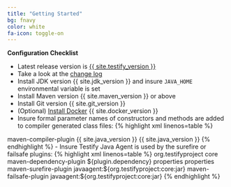 ```yaml
---
title: "Getting Started"
bg: fnavy
color: white
fa-icon: toggle-on
---
```


**Configuration Checklist**

- Latest release version is [{{ site.testify_version }}][maven-central]
- Take a look at the [change log][changelog]
- Install JDK version {{ site.jdk_version }} and insure `JAVA_HOME` environmental variable is set
- Install Maven version {{ site.maven_version }} or above
- Install Git version {{ site.git_version }}
- (Optional) [Install Docker](#install-docker) {{ site.docker_version }}
- Insure formal parameter names of constructors and methods are added to
compiler generated class files:
{% highlight xml linenos=table %}
<plugin>
    <artifactId>maven-compiler-plugin</artifactId>
    <configuration>
        <source>{{ site.java_version }}</source>
        <target>{{ site.java_version }}</target>
        <compilerArguments>
            <!-- Enable runtime discovery of parameter names -->
            <parameters />
        </compilerArguments>
    </configuration>
</plugin>
{% endhighlight %}
- Insure Testify Java Agent is used by the surefire or failsafe plugins:
{% highlight xml linenos=table %}
<dependencies>
    <dependency>
        <groupId>org.testifyproject</groupId>
        <artifactId>core</artifactId>
    </dependency>
</dependencies>

<build>
    <plugins>
        <plugin>
            <!-- 
                Enables the referencing of dependencies as properties. For example:
                ${org.testifyproject:core:jar}
            -->
            <artifactId>maven-dependency-plugin</artifactId>
            <version>${plugin.dependency}</version>
            <executions>
                <execution>
                    <id>properties</id>
                    <goals>
                        <goal>properties</goal>
                    </goals>
                </execution>
            </executions>
        </plugin>
        <plugin>
            <artifactId>maven-surefire-plugin</artifactId>
            <configuration>
                <argLine>javaagent:${org.testifyproject:core:jar}</argLine>
            </configuration>
        </plugin>
        <plugin>
            <artifactId>maven-failsafe-plugin</artifactId>
            <configuration>
                <argLine>javaagent:${org.testifyproject:core:jar}</argLine>
            </configuration>
        </plugin>
    </plugins>
</build>
{% endhighlight %}

[changelog]: https://github.com/testify-project/testify/blob/master/CHANGELOG.md
[maven-central]: http://repo1.maven.org/maven2/org/testifyproject

